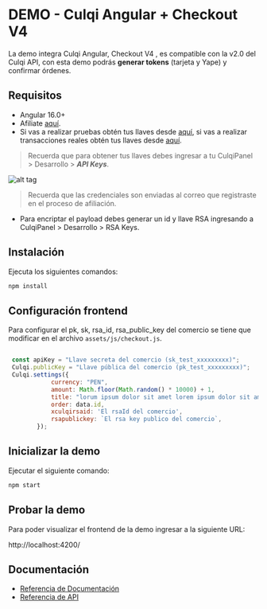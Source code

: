 # DEMO - Culqi Angular + Checkout V4

La demo integra Culqi Angular, Checkout V4 , es compatible con la v2.0 del Culqi API, con esta demo podrás **generar tokens** (tarjeta y Yape) y confirmar órdenes.

## Requisitos

- Angular 16.0+
- Afiliate [aquí](https://afiliate.culqi.com/).
- Si vas a realizar pruebas obtén tus llaves desde [aquí](https://integ-panel.culqi.com/#/registro), si vas a realizar transacciones reales obtén tus llaves desde [aquí](https://mipanel.culqi.com/#/registro).

> Recuerda que para obtener tus llaves debes ingresar a tu CulqiPanel > Desarrollo > ***API Keys***.

![alt tag](http://i.imgur.com/NhE6mS9.png)

> Recuerda que las credenciales son enviadas al correo que registraste en el proceso de afiliación.

* Para encriptar el payload debes generar un id y llave RSA  ingresando a CulqiPanel > Desarrollo  > RSA Keys.

## Instalación

Ejecuta los siguientes comandos:

```bash
npm install
```

## Configuración frontend
Para configurar el pk, sk, rsa_id, rsa_public_key del comercio se tiene que modificar en el archivo `assets/js/checkout.js`.

```js

 const apiKey = "Llave secreta del comercio (sk_test_xxxxxxxxx)";
 Culqi.publicKey = "Llave pública del comercio (pk_test_xxxxxxxxx)";
 Culqi.settings({
            currency: "PEN",
            amount: Math.floor(Math.random() * 10000) + 1,
            title: "lorum ipsum dolor sit amet lorem ipsum dolor sit ameta lorem ipsum dolor sit amet",
            order: data.id,         
            xculqirsaid: 'El rsaId del comercio',
            rsapublickey: `El rsa key publico del comercio`,    
        });
```

## Inicializar la demo
Ejecutar el siguiente comando:

```bash
npm start
```

## Probar la demo

Para poder visualizar el frontend de la demo ingresar a la siguiente URL:

http://localhost:4200/

## Documentación

- [Referencia de Documentación](https://docs.culqi.com/)
- [Referencia de API](https://apidocs.culqi.com/)
